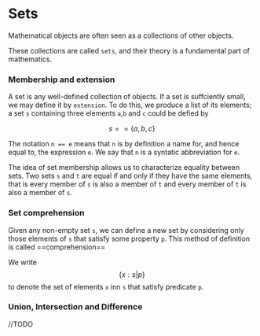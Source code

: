 # Sets
Mathematical objects are often seen as a collections of other objects.

These collections are called `sets`, and their theory is a fundamental part of mathematics.

### Membership and extension

A set is any well-defined collection of objects. If a set is suffciently small, we may define it by `extension`. To do this, we produce a list of its elements; a set `s` containing three elements `a`,`b` and `c` could be defied by 

$$ s== \{a,b,c \} $$

The notation `n == e` means that `n` is by definition a name for, and hence equal to, the expression `e`. We say that `n` is a syntatic abbreviation for `e`.

The idea of set membership allows us to characterize equality between sets. Two sets `s` and `t` are equal if and only if they have the same elements, that is every member of `s` is also a member of `t` and every member of `t` is also a member of `s`.

### Set comprehension

Given any non-empty set `s`, we can define a new set by considering only those elements of `s` that satisfy some property `p`. This method of definition is called ==comprehension==

We write
$$ \{ x: s | p \} $$ 
to denote the set of elements `x` inn `s` that satisfy predicate `p`.

### Union, Intersection and Difference

//TODO